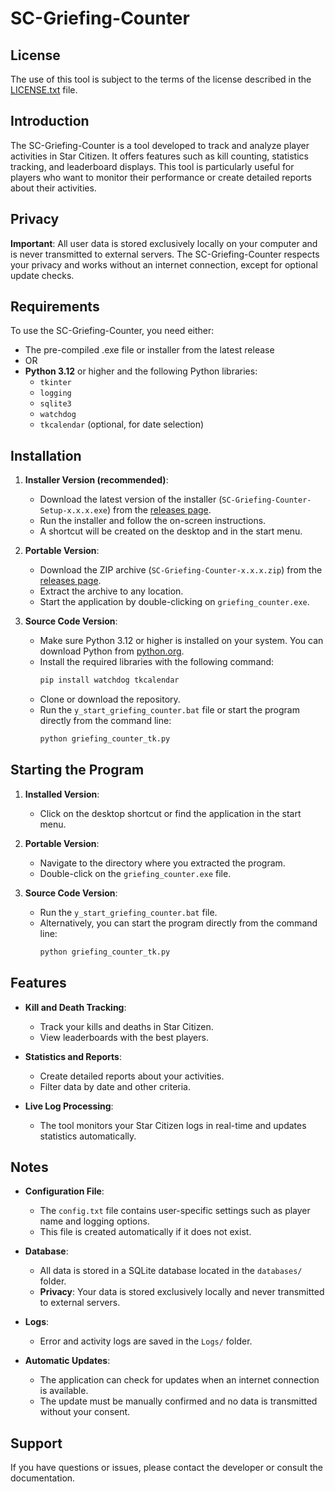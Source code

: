 # SC-Griefing-Counter

## License
The use of this tool is subject to the terms of the license described in the [LICENSE.txt](./LICENSE.txt) file.

## Introduction
The SC-Griefing-Counter is a tool developed to track and analyze player activities in Star Citizen. It offers features such as kill counting, statistics tracking, and leaderboard displays. This tool is particularly useful for players who want to monitor their performance or create detailed reports about their activities.

## Privacy
**Important**: All user data is stored exclusively locally on your computer and is never transmitted to external servers. The SC-Griefing-Counter respects your privacy and works without an internet connection, except for optional update checks.

## Requirements
To use the SC-Griefing-Counter, you need either:
- The pre-compiled .exe file or installer from the latest release
- OR
- **Python 3.12** or higher and the following Python libraries:
  - `tkinter`
  - `logging`
  - `sqlite3`
  - `watchdog`
  - `tkcalendar` (optional, for date selection)

## Installation
1. **Installer Version (recommended)**:
   - Download the latest version of the installer (`SC-Griefing-Counter-Setup-x.x.x.exe`) from the [releases page](https://github.com/YourRepo/SC-Griefing-Counter/releases).
   - Run the installer and follow the on-screen instructions.
   - A shortcut will be created on the desktop and in the start menu.

2. **Portable Version**:
   - Download the ZIP archive (`SC-Griefing-Counter-x.x.x.zip`) from the [releases page](https://github.com/YourRepo/SC-Griefing-Counter/releases).
   - Extract the archive to any location.
   - Start the application by double-clicking on `griefing_counter.exe`.

3. **Source Code Version**:
   - Make sure Python 3.12 or higher is installed on your system. You can download Python from [python.org](https://www.python.org/).
   - Install the required libraries with the following command:
     ```bash
     pip install watchdog tkcalendar
     ```
   - Clone or download the repository.
   - Run the `y_start_griefing_counter.bat` file or start the program directly from the command line:
     ```bash
     python griefing_counter_tk.py
     ```

## Starting the Program
1. **Installed Version**:
   - Click on the desktop shortcut or find the application in the start menu.

2. **Portable Version**:
   - Navigate to the directory where you extracted the program.
   - Double-click on the `griefing_counter.exe` file.

3. **Source Code Version**:
   - Run the `y_start_griefing_counter.bat` file.
   - Alternatively, you can start the program directly from the command line:
     ```bash
     python griefing_counter_tk.py
     ```

## Features
- **Kill and Death Tracking**:
  - Track your kills and deaths in Star Citizen.
  - View leaderboards with the best players.

- **Statistics and Reports**:
  - Create detailed reports about your activities.
  - Filter data by date and other criteria.

- **Live Log Processing**:
  - The tool monitors your Star Citizen logs in real-time and updates statistics automatically.

## Notes
- **Configuration File**:
  - The `config.txt` file contains user-specific settings such as player name and logging options.
  - This file is created automatically if it does not exist.

- **Database**:
  - All data is stored in a SQLite database located in the `databases/` folder.
  - **Privacy**: Your data is stored exclusively locally and never transmitted to external servers.

- **Logs**:
  - Error and activity logs are saved in the `Logs/` folder.

- **Automatic Updates**:
  - The application can check for updates when an internet connection is available.
  - The update must be manually confirmed and no data is transmitted without your consent.

## Support
If you have questions or issues, please contact the developer or consult the documentation.